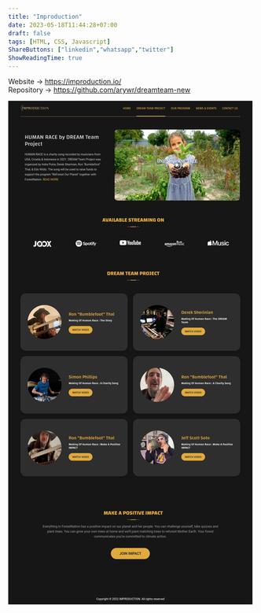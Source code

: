 ```yaml
---
title: "Improduction"
date: 2023-05-18T11:44:28+07:00
draft: false
tags: [HTML, CSS, Javascript]
ShareButtons: ["linkedin","whatsapp","twitter"]
ShowReadingTime: true
---
```


Website -> https://improduction.io/
<br>
Repository -> https://github.com/arywr/dreamteam-new

![Improduction](./Improduction.png)